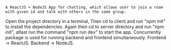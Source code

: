 `A ReactJS + NodeJS App for chatting, which allows user to join a room with given id and talk with others in the same group.`

Open the project directory in a terminal,
Then cd to client and run "npm init" to install the dependencies.
Again then cd to server directory and run "npm init", atlast run the command "npm run dev" to start the app.
Concurrently package is used for running backend and frontend simultaneously.
Frontend -> ReactJS.
Backend -> NodeJS.